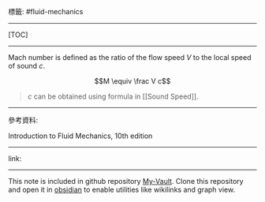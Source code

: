 標籤: #fluid-mechanics 

---

[TOC]

---

Mach number is defined as the ratio of the flow speed $V$ to the local speed of sound $c$.

$$M \equiv \frac V c$$

> $c$ can be obtained using formula in [[Sound Speed]].

---

參考資料:

Introduction to Fluid Mechanics, 10th edition

---

link:


---

This note is included in github repository [My-Vault](https://github.com/LittleD3092/My-Vault.git). Clone this repository and open it in [obsidian](https://obsidian.md/) to enable utilities like wikilinks and graph view.